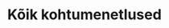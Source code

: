 ---
title: Kõik kohtumenetlused
title_en: 'Legal proceedings'
notes: "Riigi Teatajas on loodud võimalus otsida kohtute poolt avaldatud lahendeid.\r\nOtsingulehel on võimalik otsida kõiki I ja II kohtuastme lahendeid, mis on avalikustatud pärast 2006. aastat ning kõiki Riigikohtu lahendeid."
notes_en: ''
category: 
  - 'Õigusemõistmine, õigussüsteem ja avalik turvalisus'
category_en: 
  - 'Justice, Legal System, and Public Safety'
resources:
  - name: Kohtulahendid
    url: 'https://www.riigiteataja.ee/kohtulahendid/koik_menetlused.html'
    format: HTML
    interactive: 'TRUE'
license: 'https://creativecommons.org/licenses/by-sa/3.0/ee/legalcode'
update_freq: 'http://purl.org/linked-data/sdmx/2009/code#freq-D'
organization: Justiitsministeerium
maintainer_name: ''
maintainer_email: ''
maintainer_phone: ''
date_issued: '09/05/2020'
date_modified: '09/05/2020'
---
